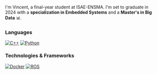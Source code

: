I'm Vincent, a final-year student at ISAE-ENSMA. I'm set to graduate in 2024 with a **specialization in Embedded Systems** and a **Master's in Big Data** 📊.

### Languages 
[![C++](https://img.shields.io/badge/c++-blue?style=for-the-badge&logo=cplusplus)]()
[![Python](https://img.shields.io/badge/python-yellow?style=for-the-badge&logo=python)]()

### Technologies & Frameworks
[![Docker](https://img.shields.io/badge/docker-blue?style=for-the-badge&logo=docker)]()
[![ROS](https://img.shields.io/badge/ROS-black?style=for-the-badge&logo=ros)]()
